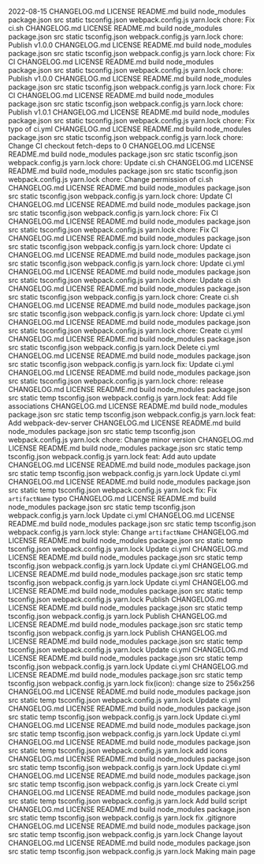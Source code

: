 2022-08-15 CHANGELOG.md LICENSE README.md build node_modules package.json src static tsconfig.json webpack.config.js yarn.lock chore: Fix ci.sh CHANGELOG.md LICENSE README.md build node_modules package.json src static tsconfig.json webpack.config.js yarn.lock chore: Publish v1.0.0 CHANGELOG.md LICENSE README.md build node_modules package.json src static tsconfig.json webpack.config.js yarn.lock chore: Fix CI CHANGELOG.md LICENSE README.md build node_modules package.json src static tsconfig.json webpack.config.js yarn.lock chore: Publish v1.0.0 CHANGELOG.md LICENSE README.md build node_modules package.json src static tsconfig.json webpack.config.js yarn.lock chore: Fix CI CHANGELOG.md LICENSE README.md build node_modules package.json src static tsconfig.json webpack.config.js yarn.lock chore: Publish v1.0.1 CHANGELOG.md LICENSE README.md build node_modules package.json src static tsconfig.json webpack.config.js yarn.lock chore: Fix typo of ci.yml CHANGELOG.md LICENSE README.md build node_modules package.json src static tsconfig.json webpack.config.js yarn.lock chore: Change CI checkout fetch-deps to 0 CHANGELOG.md LICENSE README.md build node_modules package.json src static tsconfig.json webpack.config.js yarn.lock chore: Update ci.sh CHANGELOG.md LICENSE README.md build node_modules package.json src static tsconfig.json webpack.config.js yarn.lock chore: Change permission of ci.sh CHANGELOG.md LICENSE README.md build node_modules package.json src static tsconfig.json webpack.config.js yarn.lock chore: Update CI CHANGELOG.md LICENSE README.md build node_modules package.json src static tsconfig.json webpack.config.js yarn.lock chore: Fix CI CHANGELOG.md LICENSE README.md build node_modules package.json src static tsconfig.json webpack.config.js yarn.lock chore: Fix CI CHANGELOG.md LICENSE README.md build node_modules package.json src static tsconfig.json webpack.config.js yarn.lock chore: Update ci CHANGELOG.md LICENSE README.md build node_modules package.json src static tsconfig.json webpack.config.js yarn.lock chore: Update ci.yml CHANGELOG.md LICENSE README.md build node_modules package.json src static tsconfig.json webpack.config.js yarn.lock chore: Update ci.sh CHANGELOG.md LICENSE README.md build node_modules package.json src static tsconfig.json webpack.config.js yarn.lock chore: Create ci.sh CHANGELOG.md LICENSE README.md build node_modules package.json src static tsconfig.json webpack.config.js yarn.lock chore: Update ci.yml CHANGELOG.md LICENSE README.md build node_modules package.json src static tsconfig.json webpack.config.js yarn.lock chore: Create ci.yml CHANGELOG.md LICENSE README.md build node_modules package.json src static tsconfig.json webpack.config.js yarn.lock Delete ci.yml CHANGELOG.md LICENSE README.md build node_modules package.json src static tsconfig.json webpack.config.js yarn.lock fix: Update ci.yml CHANGELOG.md LICENSE README.md build node_modules package.json src static tsconfig.json webpack.config.js yarn.lock chore: release CHANGELOG.md LICENSE README.md build node_modules package.json src static temp tsconfig.json webpack.config.js yarn.lock feat: Add file associations CHANGELOG.md LICENSE README.md build node_modules package.json src static temp tsconfig.json webpack.config.js yarn.lock feat: Add webpack-dev-server CHANGELOG.md LICENSE README.md build node_modules package.json src static temp tsconfig.json webpack.config.js yarn.lock chore: Change minor version CHANGELOG.md LICENSE README.md build node_modules package.json src static temp tsconfig.json webpack.config.js yarn.lock feat: Add auto update CHANGELOG.md LICENSE README.md build node_modules package.json src static temp tsconfig.json webpack.config.js yarn.lock Update ci.yml CHANGELOG.md LICENSE README.md build node_modules package.json src static temp tsconfig.json webpack.config.js yarn.lock fix: Fix `artifactName` typo CHANGELOG.md LICENSE README.md build node_modules package.json src static temp tsconfig.json webpack.config.js yarn.lock Update ci.yml CHANGELOG.md LICENSE README.md build node_modules package.json src static temp tsconfig.json webpack.config.js yarn.lock style: Change `artifactName` CHANGELOG.md LICENSE README.md build node_modules package.json src static temp tsconfig.json webpack.config.js yarn.lock Update ci.yml CHANGELOG.md LICENSE README.md build node_modules package.json src static temp tsconfig.json webpack.config.js yarn.lock Update ci.yml CHANGELOG.md LICENSE README.md build node_modules package.json src static temp tsconfig.json webpack.config.js yarn.lock Update ci.yml CHANGELOG.md LICENSE README.md build node_modules package.json src static temp tsconfig.json webpack.config.js yarn.lock Publish CHANGELOG.md LICENSE README.md build node_modules package.json src static temp tsconfig.json webpack.config.js yarn.lock Publish CHANGELOG.md LICENSE README.md build node_modules package.json src static temp tsconfig.json webpack.config.js yarn.lock Publish CHANGELOG.md LICENSE README.md build node_modules package.json src static temp tsconfig.json webpack.config.js yarn.lock Update ci.yml CHANGELOG.md LICENSE README.md build node_modules package.json src static temp tsconfig.json webpack.config.js yarn.lock Update ci.yml CHANGELOG.md LICENSE README.md build node_modules package.json src static temp tsconfig.json webpack.config.js yarn.lock fix(icon): change size to 256x256 CHANGELOG.md LICENSE README.md build node_modules package.json src static temp tsconfig.json webpack.config.js yarn.lock Update ci.yml CHANGELOG.md LICENSE README.md build node_modules package.json src static temp tsconfig.json webpack.config.js yarn.lock Update ci.yml CHANGELOG.md LICENSE README.md build node_modules package.json src static temp tsconfig.json webpack.config.js yarn.lock Update ci.yml CHANGELOG.md LICENSE README.md build node_modules package.json src static temp tsconfig.json webpack.config.js yarn.lock add icons CHANGELOG.md LICENSE README.md build node_modules package.json src static temp tsconfig.json webpack.config.js yarn.lock Update ci.yml CHANGELOG.md LICENSE README.md build node_modules package.json src static temp tsconfig.json webpack.config.js yarn.lock Create ci.yml CHANGELOG.md LICENSE README.md build node_modules package.json src static temp tsconfig.json webpack.config.js yarn.lock Add build script CHANGELOG.md LICENSE README.md build node_modules package.json src static temp tsconfig.json webpack.config.js yarn.lock fix .gitignore CHANGELOG.md LICENSE README.md build node_modules package.json src static temp tsconfig.json webpack.config.js yarn.lock Change layout CHANGELOG.md LICENSE README.md build node_modules package.json src static temp tsconfig.json webpack.config.js yarn.lock Making main page
